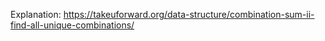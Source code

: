 Explanation: https://takeuforward.org/data-structure/combination-sum-ii-find-all-unique-combinations/ 
